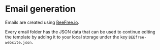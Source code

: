 # Email generation

Emails are created using [BeeFree.io](https://beefree.io/).

Every email folder has the JSON data that can be used to continue editing the template by adding it to your local storage under the key `BEEfree-website.json`.
